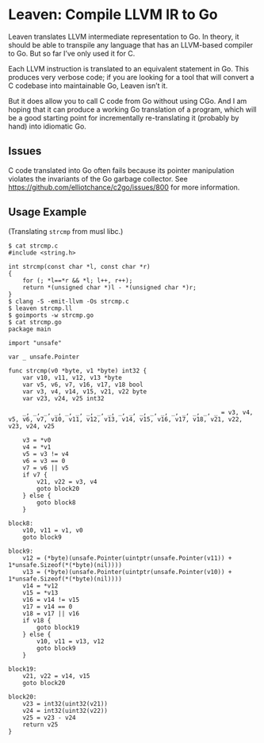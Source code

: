 # Leaven: Compile LLVM IR to Go

Leaven translates LLVM intermediate representation to Go. 
In theory, it should be able to transpile any language that has an LLVM-based compiler to Go.
But so far I’ve only used it for C.

Each LLVM instruction is translated to an equivalent statement in Go.
This produces very verbose code;
if you are looking for a tool that will convert a C codebase into maintainable Go,
Leaven isn’t it.

But it does allow you to call C code from Go without using CGo.
And I am hoping that it can produce a working Go translation of a program,
which will be a good starting point for incrementally re-translating it
(probably by hand) into idiomatic Go.

## Issues

C code translated into Go often fails because its pointer manipulation 
violates the invariants of the Go garbage collector.
See https://github.com/elliotchance/c2go/issues/800 for more information.

## Usage Example
(Translating `strcmp` from musl libc.)

	$ cat strcmp.c
	#include <string.h>

	int strcmp(const char *l, const char *r)
	{
		for (; *l==*r && *l; l++, r++);
		return *(unsigned char *)l - *(unsigned char *)r;
	}
	$ clang -S -emit-llvm -Os strcmp.c
	$ leaven strcmp.ll
	$ goimports -w strcmp.go
	$ cat strcmp.go
	package main

	import "unsafe"

	var _ unsafe.Pointer

	func strcmp(v0 *byte, v1 *byte) int32 {
		var v10, v11, v12, v13 *byte
		var v5, v6, v7, v16, v17, v18 bool
		var v3, v4, v14, v15, v21, v22 byte
		var v23, v24, v25 int32

		_, _, _, _, _, _, _, _, _, _, _, _, _, _, _, _, _, _, _ = v3, v4, v5, v6, v7, v10, v11, v12, v13, v14, v15, v16, v17, v18, v21, v22, v23, v24, v25

		v3 = *v0
		v4 = *v1
		v5 = v3 != v4
		v6 = v3 == 0
		v7 = v6 || v5
		if v7 {
			v21, v22 = v3, v4
			goto block20
		} else {
			goto block8
		}

	block8:
		v10, v11 = v1, v0
		goto block9

	block9:
		v12 = (*byte)(unsafe.Pointer(uintptr(unsafe.Pointer(v11)) + 1*unsafe.Sizeof(*(*byte)(nil))))
		v13 = (*byte)(unsafe.Pointer(uintptr(unsafe.Pointer(v10)) + 1*unsafe.Sizeof(*(*byte)(nil))))
		v14 = *v12
		v15 = *v13
		v16 = v14 != v15
		v17 = v14 == 0
		v18 = v17 || v16
		if v18 {
			goto block19
		} else {
			v10, v11 = v13, v12
			goto block9
		}

	block19:
		v21, v22 = v14, v15
		goto block20

	block20:
		v23 = int32(uint32(v21))
		v24 = int32(uint32(v22))
		v25 = v23 - v24
		return v25
	}
